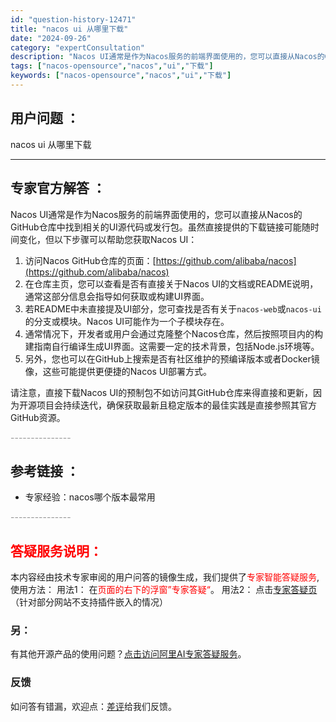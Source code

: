 ```yaml
---
id: "question-history-12471"
title: "nacos ui 从哪里下载"
date: "2024-09-26"
category: "expertConsultation"
description: "Nacos UI通常是作为Nacos服务的前端界面使用的，您可以直接从Nacos的GitHub仓库中找到相关的UI源代码或发行包。虽然直接提供的下载链接可能随时间变化，但以下步骤可以帮助您获取Nacos UI：1. 访问Nacos GitHub仓库的页面：[https://github.com/al"
tags: ["nacos-opensource","nacos","ui","下载"]
keywords: ["nacos-opensource","nacos","ui","下载"]
---
```


## 用户问题 ： 
 nacos ui 从哪里下载  

---------------
## 专家官方解答 ：

Nacos UI通常是作为Nacos服务的前端界面使用的，您可以直接从Nacos的GitHub仓库中找到相关的UI源代码或发行包。虽然直接提供的下载链接可能随时间变化，但以下步骤可以帮助您获取Nacos UI：

1. 访问Nacos GitHub仓库的页面：[https://github.com/alibaba/nacos](https://github.com/alibaba/nacos)
2. 在仓库主页，您可以查看是否有直接关于Nacos UI的文档或README说明，通常这部分信息会指导如何获取或构建UI界面。
3. 若README中未直接提及UI部分，您可查找是否有关于`nacos-web`或`nacos-ui`的分支或模块。Nacos UI可能作为一个子模块存在。
4. 通常情况下，开发者或用户会通过克隆整个Nacos仓库，然后按照项目内的构建指南自行编译生成UI界面。这需要一定的技术背景，包括Node.js环境等。
5. 另外，您也可以在GitHub上搜索是否有社区维护的预编译版本或者Docker镜像，这些可能提供更便捷的Nacos UI部署方式。

请注意，直接下载Nacos UI的预制包不如访问其GitHub仓库来得直接和更新，因为开源项目会持续迭代，确保获取最新且稳定版本的最佳实践是直接参照其官方GitHub资源。


<font color="#949494">---------------</font> 


## 参考链接 ：

* 专家经验：nacos哪个版本最常用 


 <font color="#949494">---------------</font> 
 


## <font color="#FF0000">答疑服务说明：</font> 

本内容经由技术专家审阅的用户问答的镜像生成，我们提供了<font color="#FF0000">专家智能答疑服务</font>,使用方法：
用法1： 在<font color="#FF0000">页面的右下的浮窗”专家答疑“</font>。
用法2： 点击[专家答疑页](https://answer.opensource.alibaba.com/docs/intro)（针对部分网站不支持插件嵌入的情况）
### 另：


有其他开源产品的使用问题？[点击访问阿里AI专家答疑服务](https://answer.opensource.alibaba.com/docs/intro)。
### 反馈
如问答有错漏，欢迎点：[差评](https://ai.nacos.io/user/feedbackByEnhancerGradePOJOID?enhancerGradePOJOId=13842)给我们反馈。
